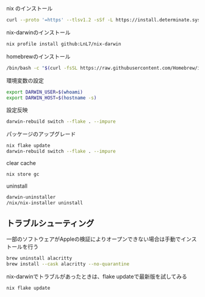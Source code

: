 nix のインストール
```sh
curl --proto '=https' --tlsv1.2 -sSf -L https://install.determinate.systems/nix |  sh -s -- install
```

nix-darwinのインストール
```sh
nix profile install github:LnL7/nix-darwin
```

homebrewのインストール
```sh
/bin/bash -c "$(curl -fsSL https://raw.githubusercontent.com/Homebrew/install/HEAD/install.sh)"
```

環境変数の設定
```sh
export DARWIN_USER=$(whoami)
export DARWIN_HOST=$(hostname -s)
```

設定反映
```sh
darwin-rebuild switch --flake . --impure
```

パッケージのアップグレード
```sh
nix flake update
darwin-rebuild switch --flake . --impure
```

clear cache
```sh
nix store gc
```

uninstall
```sh
darwin-uninstaller
/nix/nix-installer uninstall
```


## トラブルシューティング

一部のソフトウェアがAppleの検証によりオープンできない場合は手動でインストールを行う

```sh
brew uninstall alacritty
brew install --cask alacritty --no-quarantine
```

nix-darwinでトラブルがあったときは、flake updateで最新版を試してみる

```sh
nix flake update
```
